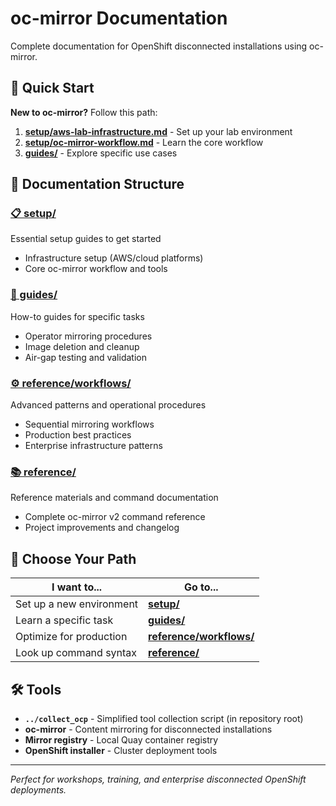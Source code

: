 # oc-mirror Documentation

Complete documentation for OpenShift disconnected installations using oc-mirror.

## 🚀 Quick Start

**New to oc-mirror?** Follow this path:

1. **[setup/aws-lab-infrastructure.md](setup/aws-lab-infrastructure.md)** - Set up your lab environment
2. **[setup/oc-mirror-workflow.md](setup/oc-mirror-workflow.md)** - Learn the core workflow
3. **[guides/](guides/)** - Explore specific use cases

## 📁 Documentation Structure

### **[📋 setup/](setup/)**
Essential setup guides to get started
- Infrastructure setup (AWS/cloud platforms)
- Core oc-mirror workflow and tools

### **[📖 guides/](guides/)**  
How-to guides for specific tasks
- Operator mirroring procedures
- Image deletion and cleanup
- Air-gap testing and validation

### **[⚙️ reference/workflows/](reference/workflows/)**
Advanced patterns and operational procedures
- Sequential mirroring workflows
- Production best practices
- Enterprise infrastructure patterns

### **[📚 reference/](reference/)**
Reference materials and command documentation  
- Complete oc-mirror v2 command reference
- Project improvements and changelog

## 🎯 Choose Your Path

| I want to... | Go to... |
|---------------|----------|
| Set up a new environment | **[setup/](setup/)** |
| Learn a specific task | **[guides/](guides/)** |
| Optimize for production | **[reference/workflows/](reference/workflows/)** |
| Look up command syntax | **[reference/](reference/)** |

## 🛠️ Tools

- **`../collect_ocp`** - Simplified tool collection script (in repository root)
- **oc-mirror** - Content mirroring for disconnected installations
- **Mirror registry** - Local Quay container registry
- **OpenShift installer** - Cluster deployment tools

---

*Perfect for workshops, training, and enterprise disconnected OpenShift deployments.*

